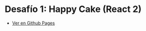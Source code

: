 # Desafío 1: Happy Cake (React 2) 

- [Ver en Github Pages](https://yerko09.github.io/Desaf-o---Happy-Cake/)

